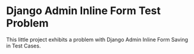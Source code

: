 # Django Admin Inline Form Test Problem

This little project exhibits a problem with Django Admin Inline Form Saving in Test Cases.
